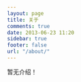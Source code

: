 ```yaml
---
layout: page
title: 关于
comments: true
date: 2013-06-23 11:20
sidebar: true
footer: false
url: "/about/"
---
```


暂无介绍！